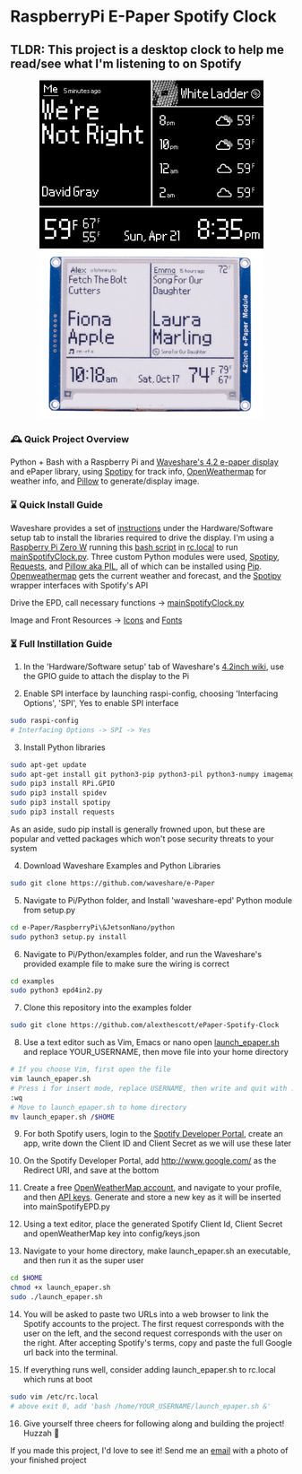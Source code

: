 # RaspberryPi E-Paper Spotify Clock
## TLDR: This project is a desktop clock to help me read/see what I'm listening to on Spotify

<p align="center">
	<img src="spotify_epaper_preview.png" width="400">
	<img src="spotify_epaper_preview2.png" width="400">
</p>

### 🕰️ Quick Project Overview
Python + Bash with a Raspberry Pi and [Waveshare's 4.2 e-paper display](https://www.waveshare.com/product/4.2inch-e-paper-module.htm) and ePaper library, using [Spotipy](https://spotipy.readthedocs.io/en/2.22.1/) for track info, [OpenWeathermap](https://openweathermap.org/) for weather info, and [Pillow](https://pillow.readthedocs.io/en/stable/) to generate/display image.

### ⌛ Quick Install Guide
Waveshare provides a set of [instructions](https://www.waveshare.com/wiki/4.2inch_e-Paper_Module) under the Hardware/Software setup tab to install the libraries required to drive the display. I'm using a [Raspberry Pi Zero W](https://www.raspberrypi.org/products/raspberry-pi-zero-w/) running this [bash script](https://github.com/alexthescott/ePaper-Spotify-Clock/blob/main/launch_epaper.sh) in [rc.local](https://www.raspberrypi.org/documentation/linux/usage/rc-local.md) to run [mainSpotifyClock.py](https://github.com/alexthescott/ePaper-Spotify-Clock/blob/main/mainSpotifyClock.py). Three custom Python modules were used, [Spotipy](https://spotipy.readthedocs.io/en/2.12.0/), [Requests](https://requests.readthedocs.io/en/master/), and [Pillow aka PIL](https://pillow.readthedocs.io/en/stable/), all of which can be installed using [Pip](https://pip.pypa.io/en/stable/). [Openweathermap](https://openweathermap.org/api) gets the current weather and forecast, and the [Spotipy](https://github.com/plamere/spotipy) wrapper interfaces with Spotify's API

Drive the EPD, call necessary functions -> [mainSpotifyClock.py](https://github.com/alexthescott/ePaper-Spotify-Clock/blob/main/mainSpotifyClock.py)

Image and Front Resources -> [Icons](https://github.com/alexthescott/ePaper-Spotify-Clock/tree/main/Icons) and [Fonts](https://github.com/alexthescott/ePaper-Spotify-Clock/tree/main/ePaperFonts) 
 
### ⏳ Full Instillation Guide 
1) In the 'Hardware/Software setup' tab of Waveshare's [4.2inch wiki](https://www.waveshare.com/wiki/4.2inch_e-Paper_Module), use the GPIO guide to attach the display to the Pi

2) Enable SPI interface by launching raspi-config, choosing 'Interfacing Options', 'SPI', Yes to enable SPI interface


```bash
sudo raspi-config
# Interfacing Options -> SPI -> Yes
```

3) Install Python libraries

```bash
sudo apt-get update
sudo apt-get install git python3-pip python3-pil python3-numpy imagemagick
sudo pip3 install RPi.GPIO
sudo pip3 install spidev
sudo pip3 install spotipy
sudo pip3 install requests
```

As an aside, sudo pip install is generally frowned upon, but these are popular and vetted packages which won't pose security threats to your system

4) Download Waveshare Examples and Python Libraries

```bash
sudo git clone https://github.com/waveshare/e-Paper
```

5) Navigate to Pi/Python folder, and Install 'waveshare-epd' Python module from setup.py

```bash
cd e-Paper/RaspberryPi\&JetsonNano/python
sudo python3 setup.py install
```

6) Navigate to Pi/Python/examples folder, and run the Waveshare's provided example file to make sure the wiring is correct

```bash
cd examples
sudo python3 epd4in2.py
```

7) Clone this repository into the examples folder 

```bash
sudo git clone https://github.com/alexthescott/ePaper-Spotify-Clock
```

8) Use a text editor such as Vim, Emacs or nano open [launch_epaper.sh](https://github.com/alexthescott/ePaper-Spotify-Clock/blob/main/launch_epaper.sh) and replace YOUR_USERNAME, then move file into your home directory

```bash
# If you choose Vim, first open the file
vim launch_epaper.sh
# Press i for insert mode, replace USERNAME, then write and quit with :wq
:wq
# Move to launch_epaper.sh to home directory
mv launch_epaper.sh /$HOME
```

9) For both Spotify users, login to the [Spotify Developer Portal](https://developer.spotify.com/dashboard/), create an app, write down the Client ID and Client Secret as we will use these later

10) On the Spotify Developer Portal, add http://www.google.com/ as the Redirect URI, and save at the bottom

11) Create a free [OpenWeatherMap account](https://home.openweathermap.org/users/sign_in), and navigate to your profile, and then [API keys](https://home.openweathermap.org/api_keys). Generate and store a new key as it will be inserted into mainSpotifyEPD.py

12) Using a text editor, place the generated Spotify Client Id, Client Secret and openWeatherMap key into config/keys.json

13) Navigate to your home directory, make launch_epaper.sh an executable, and then run it as the super user

```bash
cd $HOME
chmod +x launch_epaper.sh
sudo ./launch_epaper.sh
```

14) You will be asked to paste two URLs into a web browser to link the Spotify accounts to the project. The first request corresponds with the user on the left, and the second request corresponds with the user on the right. After accepting Spotify's terms, copy and paste the full Google url back into the terminal.

15) If everything runs well, consider adding launch_epaper.sh to rc.local which runs at boot

```bash
sudo vim /etc/rc.local
# above exit 0, add 'bash /home/YOUR_USERNAME/launch_epaper.sh &'
```
16) Give yourself three cheers for following along and building the project! Huzzah  🎉

If you made this project, I'd love to see it! Send me an [email](atscott@ucsc.edu) with a photo of your finished project